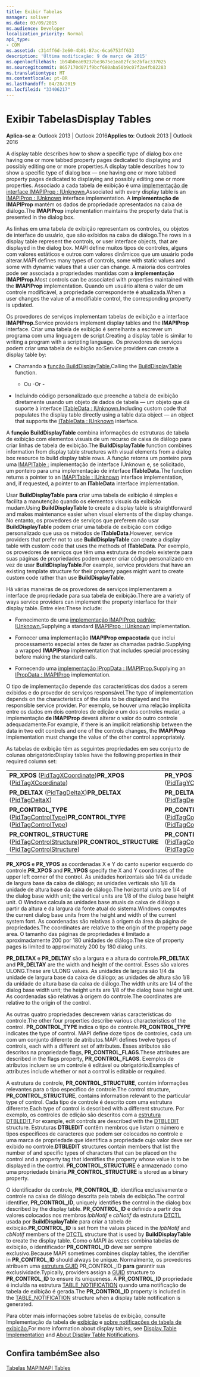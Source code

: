 ```yaml
---
title: Exibir Tabelas
manager: soliver
ms.date: 03/09/2015
ms.audience: Developer
localization_priority: Normal
api_type:
- COM
ms.assetid: c314ff6d-3e60-4b81-87ac-6ca6753ff633
description: 'Última modificação: 9 de março de 2015'
ms.openlocfilehash: 1b94b0ea69237be3675e1ea02fc3e2bfac337025
ms.sourcegitcommit: 8657170d071f9bcf680aba50b9c07f2a4fb82283
ms.translationtype: MT
ms.contentlocale: pt-BR
ms.lasthandoff: 04/28/2019
ms.locfileid: "33406217"
---
```

# <a name="display-tables"></a><span data-ttu-id="ba251-103">Exibir Tabelas</span><span class="sxs-lookup"><span data-stu-id="ba251-103">Display Tables</span></span>

  
  
<span data-ttu-id="ba251-104">**Aplica-se a**: Outlook 2013 | Outlook 2016</span><span class="sxs-lookup"><span data-stu-id="ba251-104">**Applies to**: Outlook 2013 | Outlook 2016</span></span> 
  
<span data-ttu-id="ba251-105">A display table describes how to show a specific type of dialog box one having one or more tabbed property pages dedicated to displaying and possibly editing one or more properties.</span><span class="sxs-lookup"><span data-stu-id="ba251-105">A display table describes how to show a specific type of dialog box — one having one or more tabbed property pages dedicated to displaying and possibly editing one or more properties.</span></span> <span data-ttu-id="ba251-106">Associado a cada tabela de exibição é uma [implementação de interface IMAPIProp : IUnknown.](imapipropiunknown.md)</span><span class="sxs-lookup"><span data-stu-id="ba251-106">Associated with every display table is an [IMAPIProp : IUnknown](imapipropiunknown.md) interface implementation.</span></span> <span data-ttu-id="ba251-107">A **implementação de IMAPIProp** mantém os dados de propriedade apresentados na caixa de diálogo.</span><span class="sxs-lookup"><span data-stu-id="ba251-107">The **IMAPIProp** implementation maintains the property data that is presented in the dialog box.</span></span> 
  
<span data-ttu-id="ba251-108">As linhas em uma tabela de exibição representam os controles, ou objetos de interface do usuário, que são exibidos na caixa de diálogo.</span><span class="sxs-lookup"><span data-stu-id="ba251-108">The rows in a display table represent the controls, or user interface objects, that are displayed in the dialog box.</span></span> <span data-ttu-id="ba251-109">MAPI define muitos tipos de controles, alguns com valores estáticos e outros com valores dinâmicos que um usuário pode alterar.</span><span class="sxs-lookup"><span data-stu-id="ba251-109">MAPI defines many types of controls, some with static values and some with dynamic values that a user can change.</span></span> <span data-ttu-id="ba251-110">A maioria dos controles pode ser associada a propriedades mantidas com a **implementação IMAPIProp.**</span><span class="sxs-lookup"><span data-stu-id="ba251-110">Most controls can be associated with properties maintained with the **IMAPIProp** implementation.</span></span> <span data-ttu-id="ba251-111">Quando um usuário altera o valor de um controle modificável, a propriedade correspondente é atualizada.</span><span class="sxs-lookup"><span data-stu-id="ba251-111">When a user changes the value of a modifiable control, the corresponding property is updated.</span></span> 
  
<span data-ttu-id="ba251-112">Os provedores de serviços implementam tabelas de exibição e a interface **IMAPIProp.**</span><span class="sxs-lookup"><span data-stu-id="ba251-112">Service providers implement display tables and the **IMAPIProp** interface.</span></span> <span data-ttu-id="ba251-113">Criar uma tabela de exibição é semelhante a escrever um programa com uma linguagem de script.</span><span class="sxs-lookup"><span data-stu-id="ba251-113">Creating a display table is similar to writing a program with a scripting language.</span></span> <span data-ttu-id="ba251-114">Os provedores de serviços podem criar uma tabela de exibição ao:</span><span class="sxs-lookup"><span data-stu-id="ba251-114">Service providers can create a display table by:</span></span> 
  
- <span data-ttu-id="ba251-115">Chamando a [função BuildDisplayTable.](builddisplaytable.md)</span><span class="sxs-lookup"><span data-stu-id="ba251-115">Calling the [BuildDisplayTable](builddisplaytable.md) function.</span></span> 
    
    - <span data-ttu-id="ba251-116">Ou -</span><span class="sxs-lookup"><span data-stu-id="ba251-116">Or -</span></span>
    
- <span data-ttu-id="ba251-117">Incluindo código personalizado que preenche a tabela de exibição diretamente usando um objeto de dados de tabela — um objeto que dá suporte à interface [ITableData : IUnknown.](itabledataiunknown.md)</span><span class="sxs-lookup"><span data-stu-id="ba251-117">Including custom code that populates the display table directly using a table data object — an object that supports the [ITableData : IUnknown](itabledataiunknown.md) interface.</span></span> 
    
<span data-ttu-id="ba251-118">A **função BuildDisplayTable** combina informações de estruturas de tabela de exibição com elementos visuais de um recurso de caixa de diálogo para criar linhas de tabela de exibição.</span><span class="sxs-lookup"><span data-stu-id="ba251-118">The **BuildDisplayTable** function combines information from display table structures with visual elements from a dialog box resource to build display table rows.</span></span> <span data-ttu-id="ba251-119">A função retorna um ponteiro para uma [IMAPITable :](imapitableiunknown.md) implementação de interface IUnknown e, se solicitado, um ponteiro para uma implementação de interface **ITableData.**</span><span class="sxs-lookup"><span data-stu-id="ba251-119">The function returns a pointer to an [IMAPITable : IUnknown](imapitableiunknown.md) interface implementation, and, if requested, a pointer to an **ITableData** interface implementation.</span></span> 
  
<span data-ttu-id="ba251-120">Usar **BuildDisplayTable para** criar uma tabela de exibição é simples e facilita a manutenção quando os elementos visuais da exibição mudam.</span><span class="sxs-lookup"><span data-stu-id="ba251-120">Using **BuildDisplayTable** to create a display table is straightforward and makes maintenance easier when visual elements of the display change.</span></span> <span data-ttu-id="ba251-121">No entanto, os provedores de serviços que preferem não usar **BuildDisplayTable** podem criar uma tabela de exibição com código personalizado que usa os métodos de **ITableData**.</span><span class="sxs-lookup"><span data-stu-id="ba251-121">However, service providers that prefer not to use **BuildDisplayTable** can create a display table with custom code that uses the methods of **ITableData**.</span></span> <span data-ttu-id="ba251-122">Por exemplo, os provedores de serviços que têm uma estrutura de modelo existente para suas páginas de propriedades podem querer criar código personalizado em vez de usar **BuildDisplayTable**.</span><span class="sxs-lookup"><span data-stu-id="ba251-122">For example, service providers that have an existing template structure for their property pages might want to create custom code rather than use **BuildDisplayTable**.</span></span>
  
<span data-ttu-id="ba251-123">Há várias maneiras de os provedores de serviços implementarem a interface de propriedade para sua tabela de exibição.</span><span class="sxs-lookup"><span data-stu-id="ba251-123">There are a variety of ways service providers can implement the property interface for their display table.</span></span> <span data-ttu-id="ba251-124">Entre eles:</span><span class="sxs-lookup"><span data-stu-id="ba251-124">These include:</span></span>
  
- <span data-ttu-id="ba251-125">Fornecimento de uma [implementação IMAPIProp padrão: IUnknown.](imapipropiunknown.md)</span><span class="sxs-lookup"><span data-stu-id="ba251-125">Supplying a standard [IMAPIProp : IUnknown](imapipropiunknown.md) implementation.</span></span> 
    
- <span data-ttu-id="ba251-126">Fornecer uma implementação **IMAPIProp empacotada** que inclui processamento especial antes de fazer as chamadas padrão.</span><span class="sxs-lookup"><span data-stu-id="ba251-126">Supplying a wrapped **IMAPIProp** implementation that includes special processing before making the standard calls.</span></span> 
    
- <span data-ttu-id="ba251-127">Fornecendo uma [implementação IPropData : IMAPIProp.](ipropdataimapiprop.md)</span><span class="sxs-lookup"><span data-stu-id="ba251-127">Supplying an [IPropData : IMAPIProp](ipropdataimapiprop.md) implementation.</span></span> 
    
<span data-ttu-id="ba251-128">O tipo de implementação depende das características dos dados a serem exibidos e do provedor de serviços responsável.</span><span class="sxs-lookup"><span data-stu-id="ba251-128">The type of implementation depends on the characteristics of the data to be displayed and the responsible service provider.</span></span> <span data-ttu-id="ba251-129">Por exemplo, se houver uma relação implícita entre os dados em dois controles de edição e um dos controles mudar, a implementação **de IMAPIProp** deverá alterar o valor do outro controle adequadamente.</span><span class="sxs-lookup"><span data-stu-id="ba251-129">For example, if there is an implicit relationship between the data in two edit controls and one of the controls changes, the **IMAPIProp** implementation must change the value of the other control appropriately.</span></span> 
  
<span data-ttu-id="ba251-130">As tabelas de exibição têm as seguintes propriedades em seu conjunto de colunas obrigatório:</span><span class="sxs-lookup"><span data-stu-id="ba251-130">Display tables have the following properties in their required column set:</span></span>
  
|||
|:-----|:-----|
|<span data-ttu-id="ba251-131">**PR_XPOS** ([PidTagXCoordinate](pidtagxcoordinate-canonical-property.md))</span><span class="sxs-lookup"><span data-stu-id="ba251-131">**PR_XPOS** ([PidTagXCoordinate](pidtagxcoordinate-canonical-property.md))</span></span>  <br/> |<span data-ttu-id="ba251-132">**PR_YPOS** ([PidTagYCoordinate](pidtagycoordinate-canonical-property.md))</span><span class="sxs-lookup"><span data-stu-id="ba251-132">**PR_YPOS** ([PidTagYCoordinate](pidtagycoordinate-canonical-property.md))</span></span>  <br/> |
|<span data-ttu-id="ba251-133">**PR_DELTAX** ([PidTagDeltaX](pidtagdeltax-canonical-property.md))</span><span class="sxs-lookup"><span data-stu-id="ba251-133">**PR_DELTAX** ([PidTagDeltaX](pidtagdeltax-canonical-property.md))</span></span>  <br/> |<span data-ttu-id="ba251-134">**PR_DELTAY** ([PidTagDeltaY](pidtagdeltay-canonical-property.md))</span><span class="sxs-lookup"><span data-stu-id="ba251-134">**PR_DELTAY** ([PidTagDeltaY](pidtagdeltay-canonical-property.md))</span></span>  <br/> |
|<span data-ttu-id="ba251-135">**PR_CONTROL_TYPE** ([PidTagControlType](pidtagcontroltype-canonical-property.md))</span><span class="sxs-lookup"><span data-stu-id="ba251-135">**PR_CONTROL_TYPE** ([PidTagControlType](pidtagcontroltype-canonical-property.md))</span></span>  <br/> |<span data-ttu-id="ba251-136">**PR_CONTROL_FLAGS** ([PidTagControlFlags](pidtagcontrolflags-canonical-property.md))</span><span class="sxs-lookup"><span data-stu-id="ba251-136">**PR_CONTROL_FLAGS** ([PidTagControlFlags](pidtagcontrolflags-canonical-property.md))</span></span>  <br/> |
|<span data-ttu-id="ba251-137">**PR_CONTROL_STRUCTURE** ([PidTagControlStructure](pidtagcontrolstructure-canonical-property.md))</span><span class="sxs-lookup"><span data-stu-id="ba251-137">**PR_CONTROL_STRUCTURE** ([PidTagControlStructure](pidtagcontrolstructure-canonical-property.md))</span></span>  <br/> |<span data-ttu-id="ba251-138">**PR_CONTROL_ID** ([PidTagControlId](pidtagcontrolid-canonical-property.md))</span><span class="sxs-lookup"><span data-stu-id="ba251-138">**PR_CONTROL_ID** ([PidTagControlId](pidtagcontrolid-canonical-property.md))</span></span>  <br/> |
   
 <span data-ttu-id="ba251-139">**PR_XPOS** e **PR_YPOS** as coordenadas X e Y do canto superior esquerdo do controle.</span><span class="sxs-lookup"><span data-stu-id="ba251-139">**PR_XPOS** and **PR_YPOS** specify the X and Y coordinates of the upper left corner of the control.</span></span> <span data-ttu-id="ba251-140">As unidades horizontais são 1/4 da unidade de largura base da caixa de diálogo; as unidades verticais são 1/8 da unidade de altura base da caixa de diálogo.</span><span class="sxs-lookup"><span data-stu-id="ba251-140">The horizontal units are 1/4 of the dialog base width unit; the vertical units are 1/8 of the dialog base height unit.</span></span> <span data-ttu-id="ba251-141">O Windows calcula as unidades base atuais da caixa de diálogo a partir da altura e da largura da fonte atual do sistema.</span><span class="sxs-lookup"><span data-stu-id="ba251-141">Windows computes the current dialog base units from the height and width of the current system font.</span></span> <span data-ttu-id="ba251-142">As coordenadas são relativas à origem da área da página de propriedades.</span><span class="sxs-lookup"><span data-stu-id="ba251-142">The coordinates are relative to the origin of the property page area.</span></span> <span data-ttu-id="ba251-143">O tamanho das páginas de propriedades é limitado a aproximadamente 200 por 180 unidades de diálogo.</span><span class="sxs-lookup"><span data-stu-id="ba251-143">The size of property pages is limited to approximately 200 by 180 dialog units.</span></span> 
  
 <span data-ttu-id="ba251-144">**PR_DELTAX** e **PR_DELTAY** são a largura e a altura do controle.</span><span class="sxs-lookup"><span data-stu-id="ba251-144">**PR_DELTAX** and **PR_DELTAY** are the width and height of the control.</span></span> <span data-ttu-id="ba251-145">Esses são valores ULONG.</span><span class="sxs-lookup"><span data-stu-id="ba251-145">These are ULONG values.</span></span> <span data-ttu-id="ba251-146">As unidades de largura são 1/4 da unidade de largura base da caixa de diálogo; as unidades de altura são 1/8 da unidade de altura base da caixa de diálogo.</span><span class="sxs-lookup"><span data-stu-id="ba251-146">The width units are 1/4 of the dialog base width unit; the height units are 1/8 of the dialog base height unit.</span></span> <span data-ttu-id="ba251-147">As coordenadas são relativas à origem do controle.</span><span class="sxs-lookup"><span data-stu-id="ba251-147">The coordinates are relative to the origin of the control.</span></span> 
  
<span data-ttu-id="ba251-148">As outras quatro propriedades descrevem várias características do controle.</span><span class="sxs-lookup"><span data-stu-id="ba251-148">The other four properties describe various characteristics of the control.</span></span> <span data-ttu-id="ba251-149">**PR_CONTROL_TYPE** indica o tipo de controle.</span><span class="sxs-lookup"><span data-stu-id="ba251-149">**PR_CONTROL_TYPE** indicates the type of control.</span></span> <span data-ttu-id="ba251-150">MAPI define doze tipos de controles, cada um com um conjunto diferente de atributos.</span><span class="sxs-lookup"><span data-stu-id="ba251-150">MAPI defines twelve types of controls, each with a different set of attributes.</span></span> <span data-ttu-id="ba251-151">Esses atributos são descritos na propriedade flags, **PR_CONTROL_FLAGS**.</span><span class="sxs-lookup"><span data-stu-id="ba251-151">These attributes are described in the flags property, **PR_CONTROL_FLAGS**.</span></span> <span data-ttu-id="ba251-152">Exemplos de atributos incluem se um controle é editável ou obrigatório.</span><span class="sxs-lookup"><span data-stu-id="ba251-152">Examples of attributes include whether or not a control is editable or required.</span></span> 
  
<span data-ttu-id="ba251-153">A estrutura de controle, **PR_CONTROL_STRUCTURE**, contém informações relevantes para o tipo específico de controle.</span><span class="sxs-lookup"><span data-stu-id="ba251-153">The control structure, **PR_CONTROL_STRUCTURE**, contains information relevant to the particular type of control.</span></span> <span data-ttu-id="ba251-154">Cada tipo de controle é descrito com uma estrutura diferente.</span><span class="sxs-lookup"><span data-stu-id="ba251-154">Each type of control is described with a different structure.</span></span> <span data-ttu-id="ba251-155">Por exemplo, os controles de edição são descritos com a [estrutura DTBLEDIT.](dtbledit.md)</span><span class="sxs-lookup"><span data-stu-id="ba251-155">For example, edit controls are described with the [DTBLEDIT](dtbledit.md) structure.</span></span> <span data-ttu-id="ba251-156">Estruturas **DTBLEDIT** contêm membros que listam o número e tipos específicos de caracteres que podem ser colocados no controle e uma marca de propriedade que identifica a propriedade cujo valor deve ser exibido no controle.</span><span class="sxs-lookup"><span data-stu-id="ba251-156">**DTBLEDIT** structures contain members that list the number of and specific types of characters that can be placed on the control and a property tag that identifies the property whose value is to be displayed in the control.</span></span> <span data-ttu-id="ba251-157">**PR_CONTROL_STRUCTURE** é armazenado como uma propriedade binária.</span><span class="sxs-lookup"><span data-stu-id="ba251-157">**PR_CONTROL_STRUCTURE** is stored as a binary property.</span></span> 
  
<span data-ttu-id="ba251-158">O identificador de controle, **PR_CONTROL_ID**, identifica exclusivamente o controle na caixa de diálogo descrita pela tabela de exibição.</span><span class="sxs-lookup"><span data-stu-id="ba251-158">The control identifier, **PR_CONTROL_ID**, uniquely identifies the control in the dialog box described by the display table.</span></span> <span data-ttu-id="ba251-159">**PR_CONTROL_ID** é definido a partir dos valores colocados nos membros  *lpbNotif*  e  *cbNotif*  da estrutura [DTCTL](dtctl.md) usada por **BuildDisplayTable** para criar a tabela de exibição.</span><span class="sxs-lookup"><span data-stu-id="ba251-159">**PR_CONTROL_ID** is set from the values placed in the  *lpbNotif*  and  *cbNotif*  members of the [DTCTL](dtctl.md) structure that is used by **BuildDisplayTable** to create the display table.</span></span> <span data-ttu-id="ba251-160">Como o MAPI às vezes combina tabelas de exibição, o identificador **PR_CONTROL_ID** deve ser sempre exclusivo.</span><span class="sxs-lookup"><span data-stu-id="ba251-160">Because MAPI sometimes combines display tables, the identifier in **PR_CONTROL_ID** should always be unique.</span></span> <span data-ttu-id="ba251-161">Normalmente, os provedores atribuem uma [estrutura GUID](guid.md) PR_CONTROL_ID **para** garantir sua exclusividade.</span><span class="sxs-lookup"><span data-stu-id="ba251-161">Typically, providers assign a [GUID](guid.md) structure to **PR_CONTROL_ID** to ensure its uniqueness.</span></span> <span data-ttu-id="ba251-162">A **PR_CONTROL_ID** propriedade é incluída na estrutura [TABLE_NOTIFICATION](table_notification.md) quando uma notificação de tabela de exibição é gerada.</span><span class="sxs-lookup"><span data-stu-id="ba251-162">The **PR_CONTROL_ID** property is included in the [TABLE_NOTIFICATION](table_notification.md) structure when a display table notification is generated.</span></span> 
  
<span data-ttu-id="ba251-163">Para obter mais informações sobre tabelas de exibição, consulte Implementação da tabela de [exibição](display-table-implementation.md) e [sobre notificações de tabela de exibição.](about-display-table-notifications.md)</span><span class="sxs-lookup"><span data-stu-id="ba251-163">For more information about display tables, see [Display Table Implementation](display-table-implementation.md) and [About Display Table Notifications](about-display-table-notifications.md).</span></span> 
  
## <a name="see-also"></a><span data-ttu-id="ba251-164">Confira também</span><span class="sxs-lookup"><span data-stu-id="ba251-164">See also</span></span>



[<span data-ttu-id="ba251-165">Tabelas MAPI</span><span class="sxs-lookup"><span data-stu-id="ba251-165">MAPI Tables</span></span>](mapi-tables.md)

